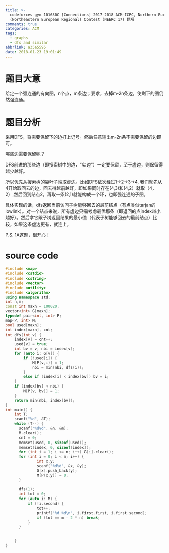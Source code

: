 ```yaml
---
title: >-
  codeforces gym 101630C [Connections] 2017-2018 ACM-ICPC, Northern Eurasia
  (Northeastern European Regional) Contest (NEERC 17) 题解
comments: true
categories: ACM
tags:
  - graphs
  - dfs and similar
abbrlink: a35a5595
date: 2018-01-23 19:01:49
---
```

# 题目大意
给定一个强连通的有向图，n个点，m条边；要求，去掉m-2n条边，使剩下的图仍然强连通。


<!-- more -->


# 题目分析
采用DFS，将需要保留下的边打上记号。然后任意输出m-2n条不需要保留的边即可。

哪些边需要保留呢？

DFS前进的那些边（即搜索树中的边，“实边”）一定要保留，至于虚边，则保留得越少越好。

所以优先从搜索树的靠叶子端取虚边。比如DFS依次经过1->2->3->4, 我们就先从4开始取回去的边，回去得越前越好，即如果同时存在(4,3)和(4,2）就取（4，2）,然后回到结点2，再取一条(2,1)就能构成一个环，也即强连通的子图。

具体实现的话，dfs返回当前访问子树能够回去的最前结点（有点类似tarjan的lowlink）。对一个结点来说，所有虚边只需考虑最优那条（即返回的点index越小越好）。然后拿它跟子树返回结果的最小值（代表子树能够回去的最前结点）比较，如果这条虚边更有，就连上。


P.S. 1A这题，很开心！

# source code
```c++
#include <map>
#include <cstdio>
#include <cstring>
#include <vector>
#include <utility>
#include <algorithm>
using namespace std;
int n,m;
const int maxn = 100020;
vector<int> G[maxn];
typedef pair<int, int> P;
map<P, int> M;
bool used[maxn];
int index[maxn], cnt;
int dfs(int v) {
    index[v] = cnt++;
    used[v] = true;
    int bv = v, nbi = index[v];
    for (auto i: G[v]) {
        if (!used[i]) {
            M[P(v,i)] = 1;
            nbi = min(nbi, dfs(i));
        }
        else if (index[i] < index[bv]) bv = i;
    }
    if (index[bv] < nbi) {
        M[P(v, bv)] = 1;
    }
    return min(nbi, index[bv]);
}
int main() {
    int T;	
    scanf("%d", &T);
    while (T--) {
      scanf("%d%d", &n, &m);
      M.clear();
      cnt = 0;
      memset(used, 0, sizeof(used));
      memset(index, 0, sizeof(index));
      for (int i = 1; i <= n; i++) G[i].clear();
      for (int i = 0; i < m; i++) {
              int x,y;
              scanf("%d%d", &x, &y);
              G[x].push_back(y);
              M[P(x,y)] = 0;
      }
      
      dfs(1);
      int tot = 0;
      for (auto i: M) {
          if (!i.second) {
              tot++;
              printf("%d %d\n", i.first.first, i.first.second);
              if (tot == m - 2 * n) break;
          }
      }
      
      
    }
}

```